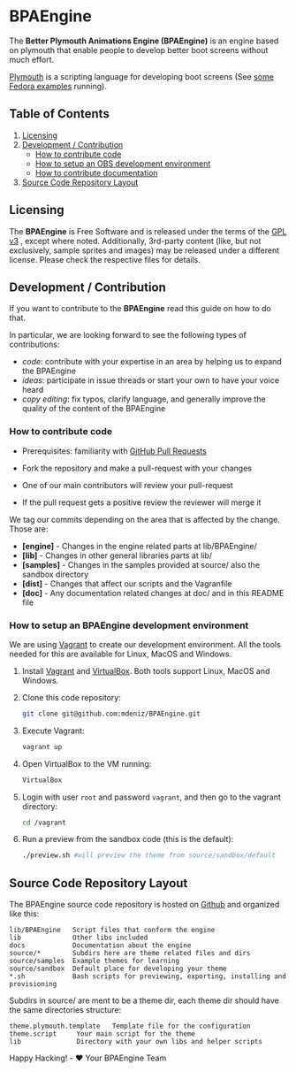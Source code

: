 # BPAEngine
The **Better Plymouth Animations Engine (BPAEngine)** is an engine based on plymouth that enable people to develop better boot screens without much effort.

[Plymouth](https://www.freedesktop.org/wiki/Software/Plymouth/Scripts/) is a scripting language for developing boot screens (See [some Fedora examples](https://www.youtube.com/watch?v=Q5Lfpr_WEQ0) running).

## Table of Contents

  1. [Licensing](#licensing)
  2. [Development / Contribution](#development-/-contribution)
      * [How to contribute code](#how-to-contribute-code)
      * [How to setup an OBS development environment](#how-to-setup-an-bpaengine-development-environment)
      * [How to contribute documentation](#how-to-contribute-documentation)
  3. [Source Code Repository Layout](#source-code-repository-layout)


## Licensing

The **BPAEngine** is Free Software and is released under the terms of the [GPL v3](GPL3-LICENSE.txt) , except where noted. Additionally, 3rd-party content (like, but not exclusively, sample sprites and images) may be released under a different license. Please check the respective files for details.

## Development / Contribution

If you want to contribute to the **BPAEngine** read this guide on how to do that.

In particular, we are looking forward to see the following types of contributions:

  * *code*: contribute with your expertise in an area by helping us to expand the BPAEngine
  * *ideas*: participate in issue threads or start your own to have your voice heard
  * *copy editing*: fix typos, clarify language, and generally improve the quality of the content of the BPAEngine

### How to contribute code

  * Prerequisites: familiarity with [GitHub Pull Requests](https://help.github.com/articles/using-pull-requests.)

  * Fork the repository and make a pull-request with your changes

  * One of our main contributors will review your pull-request

  * If the pull request gets a positive review the reviewer will merge it

We tag our commits depending on the area that is affected by the change. Those are:

* **[engine]**  - Changes in the engine related parts at lib/BPAEngine/
* **[lib]**     - Changes in other general libraries parts at lib/
* **[samples]** - Changes in the samples provided at source/ also the sandbox directory
* **[dist]**    - Changes that affect our scripts and the Vagranfile
* **[doc]**     - Any documentation related changes at doc/ and in this README file

### How to setup an BPAEngine development environment

We are using [Vagrant](https://www.vagrantup.com/) to create our development
environment. All the tools needed for this are available for Linux, MacOS and
Windows.

1. Install [Vagrant](https://www.vagrantup.com/downloads.html) and [VirtualBox](https://www.virtualbox.org/wiki/Downloads). Both tools support Linux, MacOS and Windows.

2. Clone this code repository:

    ```bash
    git clone git@github.com:mdeniz/BPAEngine.git
    ```

3. Execute Vagrant:

    ```bash
    vagrant up
    ```

4. Open VirtualBox to the VM running:

    ```bash
    VirtualBox
    ```

5. Login with user `root` and password `vagrant`, and then go to the vagrant directory:

    ```bash
    cd /vagrant
    ```

6. Run a preview from the sandbox code (this is the default):

    ```bash
    ./preview.sh #will preview the theme from source/sandbox/default
    ```

## Source Code Repository Layout

The BPAEngine source code repository is hosted on [Github](http://github.com/mdeniz/BPAEngine) and organized like this:

    lib/BPAEngine   Script files that conform the engine
    lib             Other libs included
    docs            Documentation about the engine
    source/*        Subdirs here are theme related files and dirs
    source/samples  Example themes for learning
    source/sandbox  Default place for developing your theme
    *.sh            Bash scripts for previewing, exporting, installing and provisioning


Subdirs in source/ are ment to be a theme dir, each theme dir should have the same directories structure:

    theme.plymouth.template   Template file for the configuration
    theme.script     Your main script for the theme
    lib              Directory with your own libs and helper scripts


Happy Hacking! - :heart: Your BPAEngine Team
